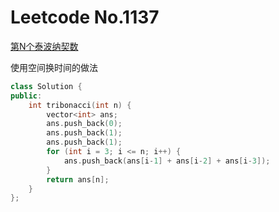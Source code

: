 # Leetcode No.1137

[第N个泰波纳契数](https://leetcode-cn.com/problems/n-th-tribonacci-number/)

使用空间换时间的做法

```c++
class Solution {
public:
    int tribonacci(int n) {
        vector<int> ans;
        ans.push_back(0);
        ans.push_back(1);
        ans.push_back(1);
        for (int i = 3; i <= n; i++) {
            ans.push_back(ans[i-1] + ans[i-2] + ans[i-3]);
        }
        return ans[n];
    }
};
```

